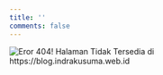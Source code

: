 ```yaml
---
title: ''
comments: false
---
```

<img src="https://indrakusuma.web.id/images/error.svg" style="max-width: 80%" title="Error 404! Page Not Found" alt="Eror 404! Halaman Tidak Tersedia di https://blog.indrakusuma.web.id"> 